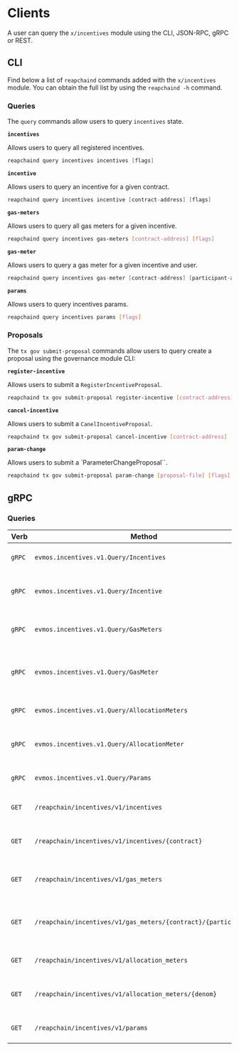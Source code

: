 <!--
order: 8
-->

# Clients

A user can query the `x/incentives` module using the CLI, JSON-RPC, gRPC or REST.

## CLI

Find below a list of `reapchaind` commands added with the `x/incentives` module. You can obtain the full list by using the `reapchaind -h` command.

### Queries

The `query` commands allow users to query `incentives` state.

**`incentives`**

Allows users to query all registered incentives.

```go
reapchaind query incentives incentives [flags]
```

**`incentive`**

Allows users to query an incentive for a given contract.

```go
reapchaind query incentives incentive [contract-address] [flags]
```

**`gas-meters`**

Allows users to query all gas meters for a given incentive.

```bash
reapchaind query incentives gas-meters [contract-address] [flags]
```

**`gas-meter`**

Allows users to query a gas meter for a given incentive and user.

```go
reapchaind query incentives gas-meter [contract-address] [participant-address] [flags]
```

**`params`**

Allows users to query incentives params.

```bash
reapchaind query incentives params [flags]
```

### Proposals

The `tx gov submit-proposal` commands allow users to query create a proposal using the governance module CLI:

**`register-incentive`**

Allows users to submit a `RegisterIncentiveProposal`.

```bash
reapchaind tx gov submit-proposal register-incentive [contract-address] [allocation] [epochs] [flags]
```

**`cancel-incentive`**

Allows users to submit a `CanelIncentiveProposal`.

```bash
reapchaind tx gov submit-proposal cancel-incentive [contract-address] [flags]
```

**`param-change`**

Allows users to submit a `ParameterChangeProposal``.

```bash
reapchaind tx gov submit-proposal param-change [proposal-file] [flags]
```

## gRPC

### Queries

| Verb   | Method                                                     | Description                                   |
| ------ | ---------------------------------------------------------- | --------------------------------------------- |
| `gRPC` | `evmos.incentives.v1.Query/Incentives`                     | Gets all registered incentives                |
| `gRPC` | `evmos.incentives.v1.Query/Incentive`                      | Gets incentive for a given contract           |
| `gRPC` | `evmos.incentives.v1.Query/GasMeters`                      | Gets gas meters for a given incentive         |
| `gRPC` | `evmos.incentives.v1.Query/GasMeter`                       | Gets gas meter for a given incentive and user |
| `gRPC` | `evmos.incentives.v1.Query/AllocationMeters`               | Gets all allocation meters                    |
| `gRPC` | `evmos.incentives.v1.Query/AllocationMeter`                | Gets allocation meter for a denom             |
| `gRPC` | `evmos.incentives.v1.Query/Params`                         | Gets incentives params                        |
| `GET`  | `/reapchain/incentives/v1/incentives`                          | Gets all registered incentives                |
| `GET`  | `/reapchain/incentives/v1/incentives/{contract}`               | Gets incentive for a given contract           |
| `GET`  | `/reapchain/incentives/v1/gas_meters`                          | Gets gas meters for a given incentive         |
| `GET`  | `/reapchain/incentives/v1/gas_meters/{contract}/{participant}` | Gets gas meter for a given incentive and user |
| `GET`  | `/reapchain/incentives/v1/allocation_meters`                   | Gets all allocation meters                    |
| `GET`  | `/reapchain/incentives/v1/allocation_meters/{denom}`           | Gets allocation meter for a denom             |
| `GET`  | `/reapchain/incentives/v1/params`                              | Gets incentives params                        |

